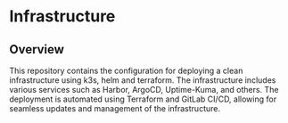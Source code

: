 # Infrastructure

## Overview
This repository contains the configuration for deploying a clean infrastructure using k3s, helm and terraform. The infrastructure includes various services such as Harbor, ArgoCD, Uptime-Kuma, and others. The deployment is automated using Terraform and GitLab CI/CD, allowing for seamless updates and management of the infrastructure.
